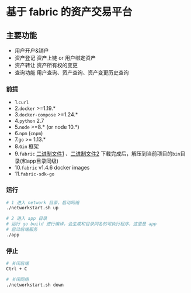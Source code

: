 # 基于 fabric 的资产交易平台

## 主要功能
- 用户开户&销户
- 资产登记 资产上链 or 用户绑定资产
- 资产转让 资产所有权的变更
- 查询功能 用户查询、资产查询、资产变更历史查询

### 前提
- 1.`curl`
- 2.`docker` >=1.19.*
- 3.`docker-compose` >=1.24.*
- 4.`python` 2.7
- 5.`node` >=8.* (or node 10.*)
- 6.`npm` (`cnpm`)
- 7.`go` >= 1.13.*
- 8.`Gin` 框架
- 9.`fabric` [二进制文件1](https://github.com/hyperledger/fabric/releases/download/v1.4.6/hyperledger-fabric-linux-amd64-1.4.6.tar.gz) 、[二进制文件2](https://github.com/hyperledger/fabric-ca/releases/download/v1.4.6/hyperledger-fabric-ca-linux-amd64-1.4.6.tar.gz) 下载完成后，解压到当前项目的`bin`目录(和app目录同级)
- 10.`fabric` v1.4.6 docker images
- 11.`fabric-sdk-go`

### 运行

```bash
# 1 进入 network 目录，启动网络
./networkstart.sh up

# 2 进入 app 目录
# 运行 go build 进行编译，会生成和目录同名的可执行程序，这里是 app
# 启动后端服务
./app
```

### 停止
```bash
# 关闭后端 
Ctrl + C

# 关闭网络
./networkstart.sh down
```